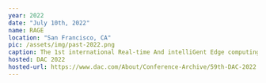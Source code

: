 ```yaml
---
year: 2022
date: "July 10th, 2022"
name: RAGE
location: "San Francisco, CA"
pic: /assets/img/past-2022.png
caption: The 1st international Real-time And intelliGent Edge computing workshop 
hosted: DAC 2022
hosted-url: https://www.dac.com/About/Conference-Archive/59th-DAC-2022
---
```

